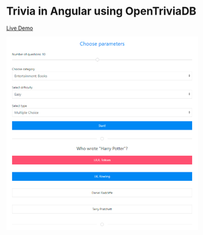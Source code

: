 # Trivia in Angular using OpenTriviaDB

[Live Demo](https://sandb0x4477.github.io/Trivia-ng/)

![Trivia](preview/preview.png)
